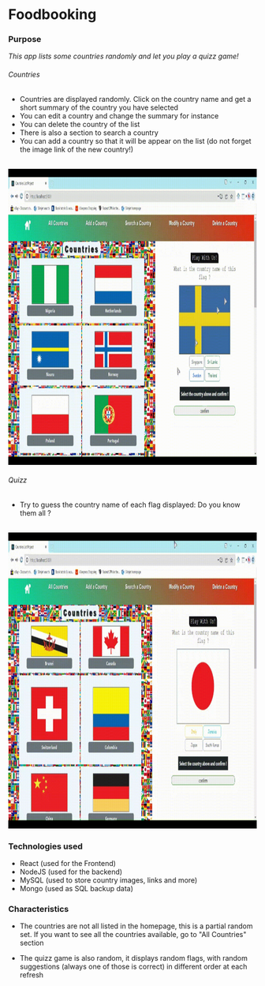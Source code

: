 
# Foodbooking #

### Purpose ###

_This app lists some countries randomly and let you play a quizz game!_

###### Countries ######

- Countries are displayed randomly. Click on the country name and get a short summary of the country you have selected
- You can edit a country and change the summary for instance
- You can delete the country of the list
- There is also a section to search a country
- You can add a country so that it will be appear on the list (do not forget the image link of the new country!)
<br/>
<img alt="Main Homepage" src="countryPage/src/gifs/CountryViewer - Homepage Country Selection.gif" width="800" height="600" />

###### Quizz ######

- Try to guess the country name of each flag displayed: Do you know them all ?
<br/>
<img alt="Quizz" src="countryPage/src/gifs/CountryViewer - Homepage Quizz.gif" width="800" height="600" />

### Technologies used ###

- React (used for the Frontend)
- NodeJS (used for the backend)
- MySQL (used to store country images, links and more)
- Mongo (used as SQL backup data)

### Characteristics ###

- The countries are not all listed in the homepage, this is a partial random set. If you want to see all the countries available, go to "All Countries" section

- The quizz game is also random, it displays random flags, with random suggestions (always one of those is correct) in different order at each refresh



